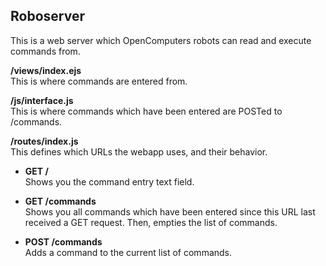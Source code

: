 ## Roboserver

This is a web server which OpenComputers robots can read and execute commands from.

**/views/index.ejs**  
This is where commands are entered from.

**/js/interface.js**  
This is where commands which have been entered are POSTed to /commands.

**/routes/index.js**  
This defines which URLs the webapp uses, and their behavior.

* **GET /**  
Shows you the command entry text field.

* **GET /commands**  
Shows you all commands which have been entered since this URL last received a GET request. Then, empties the list of commands.

* **POST /commands**  
Adds a command to the current list of commands.
